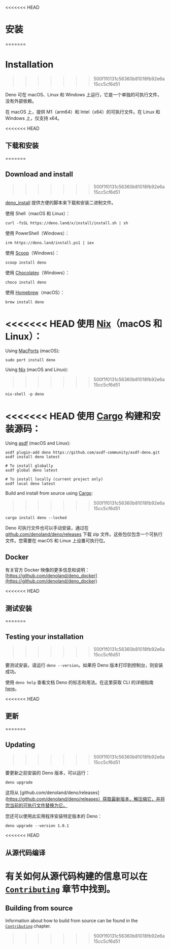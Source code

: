 <<<<<<< HEAD
# 安装
=======
# Installation
>>>>>>> 500f1f0131c56360b81018fb92e6a15cc5cf6d51

Deno 可在 macOS、Linux 和 Windows
上运行，它是一个单独的可执行文件，没有外部依赖。

在 macOS 上，提供 M1（arm64）和 Intel（x64）的可执行文件。在 Linux 和 Windows
上，仅支持 x64。

<<<<<<< HEAD
## 下载和安装
=======
## Download and install
>>>>>>> 500f1f0131c56360b81018fb92e6a15cc5cf6d51

[deno_install](https://github.com/denoland/deno_install)
提供方便的脚本来下载和安装二进制文件。

使用 Shell（macOS 和 Linux）：

```shell
curl -fsSL https://deno.land/x/install/install.sh | sh
```

使用 PowerShell（Windows）：

```shell
irm https://deno.land/install.ps1 | iex
```

使用 [Scoop](https://scoop.sh/)（Windows）：

```shell
scoop install deno
```

使用 [Chocolatey](https://chocolatey.org/packages/deno)（Windows）：

```shell
choco install deno
```

使用 [Homebrew](https://formulae.brew.sh/formula/deno)（macOS）：

```shell
brew install deno
```

<<<<<<< HEAD
使用 [Nix](https://nixos.org/download.html)（macOS 和 Linux）：
=======
Using [MacPorts](https://ports.macports.org/port/deno/) (macOS):

```shell
sudo port install deno
```

Using [Nix](https://nixos.org/download.html) (macOS and Linux):
>>>>>>> 500f1f0131c56360b81018fb92e6a15cc5cf6d51

```shell
nix-shell -p deno
```

<<<<<<< HEAD
使用 [Cargo](https://crates.io/crates/deno) 构建和安装源码：
=======
Using [asdf](https://asdf-vm.com/) (macOS and Linux):

```shell
asdf plugin-add deno https://github.com/asdf-community/asdf-deno.git
asdf install deno latest

# To install globally
asdf global deno latest

# To install locally (current project only)
asdf local deno latest
```

Build and install from source using [Cargo](https://crates.io/crates/deno):
>>>>>>> 500f1f0131c56360b81018fb92e6a15cc5cf6d51

```shell
cargo install deno --locked
```

Deno 可执行文件也可以手动安装，通过在
[github.com/denoland/deno/releases](https://github.com/denoland/deno/releases)
下载 zip 文件。这些包仅包含一个可执行文件。您需要在 macOS 和 Linux
上设置可执行位。

## Docker

有关官方 Docker 映像的更多信息和说明：
[https://github.com/denoland/deno_docker](https://github.com/denoland/deno_docker)

<<<<<<< HEAD
## 测试安装
=======
## Testing your installation
>>>>>>> 500f1f0131c56360b81018fb92e6a15cc5cf6d51

要测试安装，请运行 `deno --version`。如果将 Deno 版本打印到控制台，则安装成功。

使用 `deno help` 查看文档 Deno 的标志和用法。在这里获取 CLI 的详细指南
[here](./command_line_interface.md)。

<<<<<<< HEAD
## 更新
=======
## Updating
>>>>>>> 500f1f0131c56360b81018fb92e6a15cc5cf6d51

要更新之前安装的 Deno 版本，可以运行：

```shell
deno upgrade
```

这将从
[github.com/denoland/deno/releases](https://github.com/denoland/deno/releases）获取最新版本，解压缩它，并将您当前的可执行文件替换为它。

您还可以使用此实用程序安装特定版本的 Deno：

```shell
deno upgrade --version 1.0.1
```

<<<<<<< HEAD
## 从源代码编译

有关如何从源代码构建的信息可以在[`Contributing`](../references/contributing/building_from_source.md)
章节中找到。
=======
## Building from source

Information about how to build from source can be found in the
[`Contributing`](../references/contributing/building_from_source.md) chapter.
>>>>>>> 500f1f0131c56360b81018fb92e6a15cc5cf6d51
